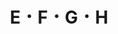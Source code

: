 ---
title: "E ･ F ･ G ･ H"
linkTitle: "E ･ F ･ G ･ H"
weight: 5
hide_readingtime: true
description: >
---